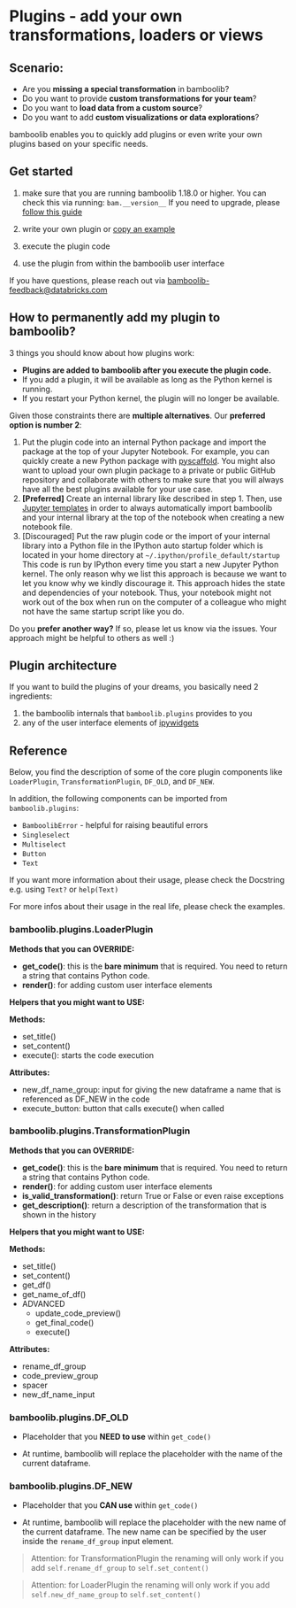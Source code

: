 # Plugins - add your own transformations, loaders or views

## Scenario:
- Are you __missing a special transformation__ in bamboolib?
- Do you want to provide __custom transformations for your team__?
- Do you want to __load data from a custom source__?
- Do you want to add __custom visualizations or data explorations__?

bamboolib enables you to quickly add plugins or even write your own plugins based on your specific needs.


## Get started

1) make sure that you are running bamboolib 1.18.0 or higher. You can check this via running: `bam.__version__` If you need to upgrade, please [follow this guide](https://docs.bamboolib.8080labs.com/how-tos/update-to-a-new-version-of-bamboolib)

2) write your own plugin or [copy an example](https://github.com/tkrabel/bamboolib/tree/master/plugins/examples)

3) execute the plugin code

4) use the plugin from within the bamboolib user interface

If you have questions, please reach out via bamboolib-feedback@databricks.com

## How to permanently add my plugin to bamboolib?

3 things you should know about how plugins work:
- __Plugins are added to bamboolib after you execute the plugin code.__
- If you add a plugin, it will be available as long as the Python kernel is running.
- If you restart your Python kernel, the plugin will no longer be available.

Given those constraints there are __multiple alternatives__. Our __preferred option is number 2__:
1. Put the plugin code into an internal Python package and import the package at the top of your Jupyter Notebook. For example, you can quickly create a new Python package with [pyscaffold](https://github.com/pyscaffold/pyscaffold). You might also want to upload your own plugin package to a private or public GitHub repository and collaborate with others to make sure that you will always have all the best plugins available for your use case.
2. __[Preferred]__ Create an internal library like described in step 1. Then, use [Jupyter templates](https://towardsdatascience.com/stop-copy-pasting-notebooks-embrace-jupyter-templates-6bd7b6c00b94) in order to always automatically import bamboolib and your internal library at the top of the notebook when creating a new notebook file.
3. [Discouraged] Put the raw plugin code or the import of your internal library into a Python file in the IPython auto startup folder which is located in your home directory at `~/.ipython/profile_default/startup` This code is run by IPython every time you start a new Jupyter Python kernel. The only reason why we list this approach is because we want to let you know why we kindly discourage it. This approach hides the state and dependencies of your notebook. Thus, your notebook might not work out of the box when run on the computer of a colleague who might not have the same startup script like you do.

Do you __prefer another way?__ If so, please let us know via the issues. Your approach might be helpful to others as well :)


## Plugin architecture

If you want to build the plugins of your dreams, you basically need 2 ingredients:
1. the bamboolib internals that `bamboolib.plugins` provides to you
2. any of the user interface elements of [ipywidgets](https://github.com/jupyter-widgets/ipywidgets)


## Reference

Below, you find the description of some of the core plugin components like `LoaderPlugin`, `TransformationPlugin`, `DF_OLD`, and `DF_NEW`.

In addition, the following components can be imported from `bamboolib.plugins`:
- `BamboolibError` - helpful for raising beautiful errors
- `Singleselect`
- `Multiselect`
- `Button`
- `Text`

If you want more information about their usage, please check the Docstring e.g. using `Text?` or `help(Text)`

For more infos about their usage in the real life, please check the examples.

### bamboolib.plugins.LoaderPlugin

__Methods that you can OVERRIDE:__
- __get_code()__: this is the __bare minimum__ that is required. You need to return a string that contains Python code.
- __render()__: for adding custom user interface elements

__Helpers that you might want to USE:__

__Methods:__
- set_title()
- set_content()
- execute(): starts the code execution

__Attributes:__
- new_df_name_group: input for giving the new dataframe a name that is referenced as DF_NEW in the code
- execute_button: button that calls execute() when called


### bamboolib.plugins.TransformationPlugin

__Methods that you can OVERRIDE:__
- __get_code()__: this is the __bare minimum__ that is required. You need to return a string that contains Python code.
- __render()__: for adding custom user interface elements
- __is_valid_transformation()__: return True or False or even raise exceptions
- __get_description()__: return a description of the transformation that is shown in the history


__Helpers that you might want to USE:__

__Methods:__
- set_title()
- set_content()
- get_df()
- get_name_of_df()
- ADVANCED
    - update_code_preview()
    - get_final_code()
    - execute()

__Attributes:__
- rename_df_group
- code_preview_group
- spacer
- new_df_name_input

### bamboolib.plugins.DF_OLD

- Placeholder that you __NEED to use__ within `get_code()`

- At runtime, bamboolib will replace the placeholder with the name of the current dataframe.

### bamboolib.plugins.DF_NEW

- Placeholder that you __CAN use__ within `get_code()`

- At runtime, bamboolib will replace the placeholder with the new name of the current dataframe.
The new name can be specified by the user inside the `rename_df_group` input element.

> Attention: for TransformationPlugin the renaming will only work if you add `self.rename_df_group` to `self.set_content()`

> Attention: for LoaderPlugin the renaming will only work if you add `self.new_df_name_group` to `self.set_content()`
